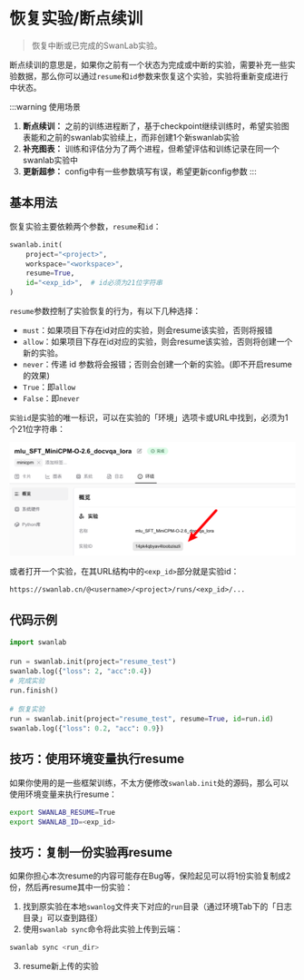 # 恢复实验/断点续训

> 恢复中断或已完成的SwanLab实验。

断点续训的意思是，如果你之前有一个状态为完成或中断的实验，需要补充一些实验数据，那么你可以通过`resume`和`id`参数来恢复这个实验，实验将重新变成进行中状态。

:::warning 使用场景
1. **断点续训：** 之前的训练进程断了，基于checkpoint继续训练时，希望实验图表能和之前的swanlab实验续上，而非创建1个新swanlab实验
2. **补充图表：** 训练和评估分为了两个进程，但希望评估和训练记录在同一个swanlab实验中
3. **更新超参：** config中有一些参数填写有误，希望更新config参数
:::

## 基本用法

恢复实验主要依赖两个参数，`resume`和`id`：

```python
swanlab.init(
    project="<project>",
    workspace="<workspace>",
    resume=True,
    id="<exp_id>",  # id必须为21位字符串
)
```

`resume`参数控制了实验恢复的行为，有以下几种选择：

- `must`：如果项目下存在id对应的实验，则会resume该实验，否则将报错
- `allow`：如果项目下存在id对应的实验，则会resume该实验，否则将创建一个新的实验。
- `never`：传递 id 参数将会报错；否则会创建一个新的实验。(即不开启resume的效果)
- `True`：即`allow`
- `False`：即`never`

`实验id`是实验的唯一标识，可以在实验的「环境」选项卡或URL中找到，必须为1个21位字符串：

![](./resume-experiment/exp_id.png)

或者打开一个实验，在其URL结构中的`<exp_id>`部分就是实验id：

```
https://swanlab.cn/@<username>/<project>/runs/<exp_id>/...
```

## 代码示例

```python
import swanlab

run = swanlab.init(project="resume_test")
swanlab.log({"loss": 2, "acc":0.4})
# 完成实验
run.finish()

# 恢复实验
run = swanlab.init(project="resume_test", resume=True, id=run.id)
swanlab.log({"loss": 0.2, "acc": 0.9})
```

## 技巧：使用环境变量执行resume

如果你使用的是一些框架训练，不太方便修改`swanlab.init`处的源码，那么可以使用环境变量来执行resume：

```bash
export SWANLAB_RESUME=True
export SWANLAB_ID=<exp_id>
```

## 技巧：复制一份实验再resume

如果你担心本次resume的内容可能存在Bug等，保险起见可以将1份实验复制成2份，然后再resume其中一份实验：

1. 找到原实验在本地`swanlog`文件夹下对应的`run`目录（通过环境Tab下的「日志目录」可以查到路径）
2. 使用`swanlab sync`命令将此实验上传到云端：
```bash
swanlab sync <run_dir>
```
3. resume新上传的实验
